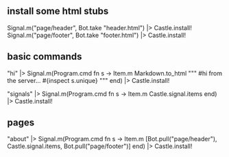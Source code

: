 ## install some html stubs
Signal.m("page/header", Bot.take "header.html") |> Castle.install!
Signal.m("page/footer", Bot.take "footer.html") |> Castle.install!


## basic commands

"hi" |> Signal.m(Program.cmd fn s -> 
    Item.m Markdown.to_html """
    #hi from the server... #{inspect s.unique}
    """
  end) |> Castle.install!

"signals" |> Signal.m(Program.cmd fn s -> 
    Item.m Castle.signal.items
  end) |> Castle.install!


## pages

"about" |> Signal.m(Program.cmd fn s -> 
    Item.m [Bot.pull("page/header"), Castle.signal.items, Bot.pull("page/footer")]
  end) |> Castle.install!